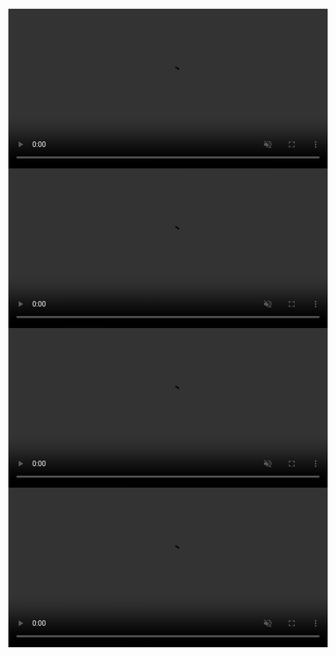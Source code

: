 <video src="https://github.com/zettezet/.../raw/main/assets/videos/nhay1.mp4"
       autoplay muted loop width="640" style="pointer-events: none;">
</video>
<video src="https://github.com/zettezet/.../raw/main/assets/videos/liem.mp4"
       autoplay muted loop width="640" style="pointer-events: none;">
</video>
<video src="https://github.com/zettezet/.../raw/main/assets/videos/liem1.mp4"
       autoplay muted loop width="640" style="pointer-events: none;">
</video>
<video src="https://github.com/zettezet/.../raw/main/assets/videos/meme.mp4"
       autoplay muted loop width="640" style="pointer-events: none;">
</video>
